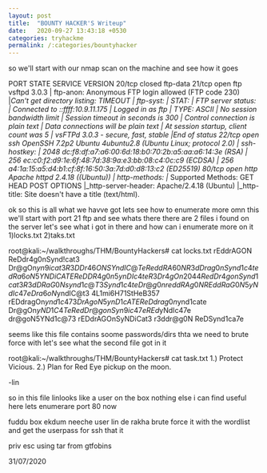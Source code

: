 ```yaml
---
layout: post
title:  "BOUNTY HACKER'S Writeup"
date:   2020-09-27 13:43:18 +0530
categories: tryhackme
permalink: /:categories/bountyhacker
---
```


so we'll start with our nmap scan on the machine and see how it goes

PORT      STATE  SERVICE         VERSION
20/tcp    closed ftp-data
21/tcp    open   ftp             vsftpd 3.0.3
| ftp-anon: Anonymous FTP login allowed (FTP code 230)
|_Can't get directory listing: TIMEOUT
| ftp-syst: 
|   STAT: 
| FTP server status:
|      Connected to ::ffff:10.9.11.175
|      Logged in as ftp
|      TYPE: ASCII
|      No session bandwidth limit
|      Session timeout in seconds is 300
|      Control connection is plain text
|      Data connections will be plain text
|      At session startup, client count was 5
|      vsFTPd 3.0.3 - secure, fast, stable
|_End of status
22/tcp    open   ssh             OpenSSH 7.2p2 Ubuntu 4ubuntu2.8 (Ubuntu Linux; protocol 2.0)
| ssh-hostkey: 
|   2048 dc:f8:df:a7:a6:00:6d:18:b0:70:2b:a5:aa:a6:14:3e (RSA)
|   256 ec:c0:f2:d9:1e:6f:48:7d:38:9a:e3:bb:08:c4:0c:c9 (ECDSA)
|_  256 a4:1a:15:a5:d4:b1:cf:8f:16:50:3a:7d:d0:d8:13:c2 (ED25519)
80/tcp    open   http            Apache httpd 2.4.18 ((Ubuntu))
| http-methods: 
|_  Supported Methods: GET HEAD POST OPTIONS
|_http-server-header: Apache/2.4.18 (Ubuntu)
|_http-title: Site doesn't have a title (text/html).

ok so this is all what we havve got lets see how to enumerate more omn this we'll start with port 21 ftp and see whats there
there are 2 files i found on the server let's see what i got in there and how can i enumerate more on it
1)locks.txt
2)taks.txt

root@kali:~/walkthroughs/THM/BountyHackers# cat locks.txt
rEddrAGON
ReDdr4g0nSynd!cat3
Dr@gOn$yn9icat3
R3DDr46ONSYndIC@Te
ReddRA60N
R3dDrag0nSynd1c4te
dRa6oN5YNDiCATE
ReDDR4g0n5ynDIc4te
R3Dr4gOn2044
RedDr4gonSynd1cat3
R3dDRaG0Nsynd1c@T3
Synd1c4teDr@g0n
reddRAg0N
REddRaG0N5yNdIc47e
Dra6oN$yndIC@t3
4L1mi6H71StHeB357
rEDdragOn$ynd1c473
DrAgoN5ynD1cATE
ReDdrag0n$ynd1cate
Dr@gOn$yND1C4Te
RedDr@gonSyn9ic47e
REd$yNdIc47e
dr@goN5YNd1c@73
rEDdrAGOnSyNDiCat3
r3ddr@g0N
ReDSynd1ca7e

seems like this file contains soome passwords/dirs thta we need to brute force with let's see what the second file got in it 

root@kali:~/walkthroughs/THM/BountyHackers# cat task.txt
1.) Protect Vicious.
2.) Plan for Red Eye pickup on the moon.

-lin

so in this file linlooks like a user on the box nothing else i can find useful here lets enumerare port 80 now

fuddu box ekdum neeche user lin de rakha brute force it with the wordlist and get the userpass for ssh that it

priv esc using tar from gtfobins

31/07/2020